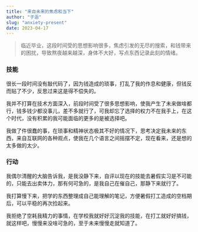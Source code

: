 ```yaml
---
title: "来自未来的焦虑和当下"
author: "子涵"
slug: "anxiety-present"
date: 2023-04-17
---
```


> 临近毕业，这段时间受的思想影响很多，焦虑引发的无尽的搜索，和钱带来的困扰，导致熬夜越来越深，身体不大好，写点东西记录此刻的情绪。

### 技能

很长一段时间没有敲代码了，因为钱造成的琐事，打乱了我的作息和健康，但钱反而贴了不少，反思过来这是得不偿失的。

我并不打算在技术方面深入，前段时间受了很多思想影响，使我产生了未来做啥都行，钱多钱少都没事儿，差不多就行了，可我却忘了选择的权力不在我手上，在这个时代，没有积累的我可能面临的更多的是被选择吧。

我做了件很蠢的事，在琐事和精神状态极其不好的情况下，思考决定我未来的东西，来自互联网的各种观点，使我在几个语言之间摇摆不定，现在看来，还是想的太多做的太少。

### 行动

我偶尔清醒的大脑告诉我，是我没静下来，自评以现在的技能去暑假实习是不可能的，只能去出卖体力，那有何可急的，是我自己在催自己，那静下来就行了。

我打算慢下来，把学的东西整理成自己能理解的笔记，方便暑假打工造成的空档期后，可以平稳的再次捡起来。

我拒绝了空耗我精力的事情，在学校我就好好沉淀我的技能，在打工就好好搞钱，就这样吧，慢慢来没啥可急的，至于未来慢慢走就知道了。
